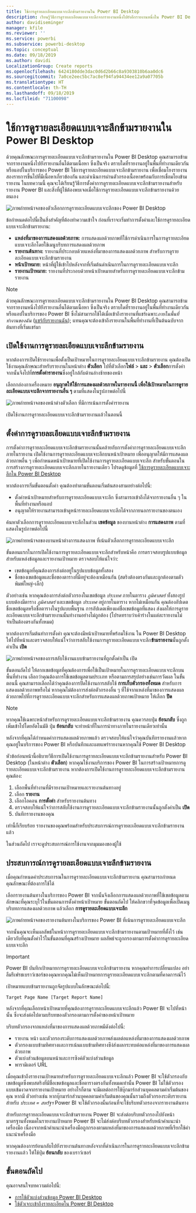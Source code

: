 ```yaml
---
title: ใช้การดูรายละเอียดแบบเจาะลึกข้ามรายงานใน Power BI Desktop
description: เรียนรู้วิธีการดูรายละเอียดแบบเจาะลึกจากรายงานหนึ่งไปยังอีกรายงานหนึ่งใน Power BI Desktop
author: davidiseminger
manager: kfile
ms.reviewer: ''
ms.service: powerbi
ms.subservice: powerbi-desktop
ms.topic: conceptual
ms.date: 09/18/2019
ms.author: davidi
LocalizationGroup: Create reports
ms.openlocfilehash: 6424180dde3dac0d6d2b66c8a9303810b6aa0dc6
ms.sourcegitcommit: 7a0ce2eec5bc7ac8ef94fa94434ee12a9a07705b
ms.translationtype: HT
ms.contentlocale: th-TH
ms.lasthandoff: 09/18/2019
ms.locfileid: "71100098"
---
```

# <a name="use-cross-report-drillthrough-in-power-bi-desktop"></a>ใช้การดูรายละเอียดแบบเจาะลึกข้ามรายงานใน Power BI Desktop

ด้วยคุณลักษณะการดูรายละเอียดแบบเจาะลึกข้ามรายงานใน Power BI Desktop คุณสามารถข้ามจากรายงานหนึ่งไปยังรายงานอื่นได้ตามเนื้อหา ซึ่งเป็นจริง ตราบใดที่รายงานอยู่ในพื้นที่ทำงานเดียวกันหรือแอปในบริการของ Power BI ใช้การดูรายละเอียดแบบเจาะลึกข้ามรายงาน เพื่อเชื่อมโยงรายงานสองรายการขึ้นไปที่มีเนื้อหาเกี่ยวข้องกัน และดำเนินการผ่านตัวกรองเนื้อหาพร้อมกับการเชื่อมโยงข้ามรายงาน ในบทความนี้ คุณจะได้เรียนรู้วิธีการตั้งค่าการดูรายละเอียดแบบเจาะลึกข้ามรายงานสำหรับรายงาน Power BI และสิ่งที่ผู้ใช้ต้องพบเจอเมื่อใช้การดูรายละเอียดแบบเจาะลึกข้ามรายงานด้วยตนเอง

![ภาพถ่ายหน้าจอของตัวเลือกการดูรายละเอียดแบบเจาะลึกของ Power BI Desktop](media/desktop-cross-report-drill-through/cross-report-drill-through-01.png)

ข้อกำหนดต่อไปนี้เป็นสิ่งสำคัญที่ต้องทำความเข้าใจ ก่อนที่เราจะเริ่มทำการตั้งค่าและใช้การดูรายละเอียดแบบเจาะลึกข้ามรายงาน:

* **แหล่งที่มาของการแสดงผลด้วยภาพ:** การแสดงผลด้วยภาพทีใช้การดำเนินการในการดูรายละเอียดแบบเจาะลึกโดยใช้เมนูบริบทการแสดงผลด้วยภาพ
* **รายงานต้นทาง:** รายงานที่ประกอบด้วยแหล่งที่มาของการแสดงผลด้วยภาพ สำหรับการดูรายละเอียดแบบเจาะลึกข้ามรายงาน
* **หน้าเป้าหมาย:** หน้าที่ผู้ใช้เข้าไปหลังจากที่เริ่มต้นดำเนินการในการดูรายละเอียดแบบเจาะลึก
* **รายงานเป้าหมาย:** รายงานที่ประกอบด้วยหน้าเป้าหมายสำหรับการดูรายละเอียดแบบเจาะลึกข้ามรายงาน


> [!NOTE]
> ด้วยคุณลักษณะการดูรายละเอียดแบบเจาะลึกข้ามรายงานใน Power BI Desktop คุณสามารถข้ามจากรายงานหนึ่งไปยังรายงานอื่นได้ตามเนื้อหา ซึ่งเป็นจริง ตราบใดที่รายงานอยู่ในพื้นที่ทำงานเดียวกันหรือแอปในบริการของ Power BI ซึ่งไม่สามารถใช้ได้เมื่อเข้าถึงรายงานที่แชร์เฉพาะ*ภายในพื้นที่ทำงานของฉัน* ([แชร์กับรายงานฉัน](service-share-dashboards.md#share-a-dashboard-or-report)); แทนคุณจะต้องเข้าถึงรายงานในพื้นที่ทำงานที่เป็นต้นฉบับจากต้นทางที่เริ่มแชร์มา


## <a name="enable-cross-report-drillthrough"></a>เปิดใช้งานการดูรายละเอียดแบบเจาะลึกข้ามรายงาน

หากต้องการเปิดใช้รายงานเพื่อตั้งเป็นเป้าหมายในการดูรายละเอียดแบบเจาะลึกข้ามรายงาน คุณต้องเปิดใช้งานคุณลักษณะสำหรับรายงานในหน้าต่าง **ตัวเลือก** ไปที่ตัวเลือก**ไฟล์** > **และ** > **ตัวเลือก**การตั้งค่า จากนั้นจึงไปที่**การตั้งค่ารายงาน**ซึ่งอยู่ใกล้กับด้านล่างซ้ายของหน้า

เลือกกล่องกาเครื่องหมาย **อนุญาตให้ใช้การแสดงผลด้วยภาพในรายงานนี้ เพื่อใช้เป้าหมายในการดูรายละเอียดแบบเจาะลึกจากรายงานอื่น ๆ** ตามที่แสดงในรูปภาพต่อไปนี้

![ภาพถ่ายหน้าจอของหน้าต่างตัวเลือก ที่มีการเน้นการตั้งค่ารายงาน](media/desktop-cross-report-drill-through/cross-report-drill-through-02.png)

เปิดใช้งานการดูรายละเอียดแบบเจาะลึกข้ามรายงานแล้วในตอนนี้

## <a name="set-up-cross-report-drillthrough"></a>ตั้งค่าการดูรายละเอียดแบบเจาะลึกข้ามรายงาน

การตั้งค่าการดูรายละเอียดแบบเจาะลึกข้ามรายงานนั้นคล้ายกับการตั้งค่าการดูรายละเอียดแบบเจาะลึกภายในรายงาน เปิดใช้งานการดูรายละเอียดแบบเจาะลึกบนหน้าเป้าหมาย เพื่ออนุญาตให้มีการแสดงผลด้วยภาพอื่น ๆ เพื่อกำหนดหน้าเป้าหมายที่เปิดใช้งานการดูรายละเอียดแบบเจาะลึก สำหรับขั้นตอนในการสร้างการดูรายละเอียดแบบเจาะลึกภายในรายงานเดียว โปรดดูข้อมูลที่ [ใช้การดูรายละเอียดแบบเจาะลึกใน Power BI Desktop](desktop-drillthrough.md)

หากต้องการเริ่มขั้นตอนตั้งค่า คุณต้องทำตามขั้นตอนเริ่มต้นสองสามอย่างต่อไปนี้:

* ตั้งค่าหน้าเป้าหมายสำหรับการดูรายละเอียดแบบเจาะลึก ซึ่งสามารถเข้าถึงได้จากรายงานอื่น ๆ ในพื้นที่ทำงานหรือแอป
* อนุญาตให้รายงานสามารถเข้าดูหน้ารายละเอียดแบบเจาะลึกได้จากภายนอกรายงานของตนเอง

ค้นหาตัวเลือกการดูรายละเอียดแบบเจาะลึกในส่วน **เขตข้อมูล** ของบานหน้าต่าง **การแสดงภาพ** ตามที่แสดงในรูปภาพต่อไปนี้

![ภาพถ่ายหน้าจอของบานหน้าต่างการแสดงภาพ ที่เน้นตัวเลือกการดูรายละเอียดแบบเจาะลึก](media/desktop-cross-report-drill-through/cross-report-drill-through-03.png)

ขั้นตอนแรกในการเปิดใช้งานการดูรายละเอียดแบบเจาะลึกสำหรับหน้าคือ การตรวจสอบรูปแบบข้อมูลสำหรับแหล่งข้อมูลและรายงานเป้าหมาย ตรวจสอบให้แน่ใจว่า: 

* เขตข้อมูลที่คุณต้องการส่งต่ออยู่ในรูปแบบข้อมูลทั้งสอง
* ชื่อของเขตข้อมูลและชื่อของตารางที่มีอยู่จะต้องเหมือนกัน (สตริงต้องตรงกันและถูกต้องตามตัวพิมพ์ใหญ่-เล็ก)

ตัวอย่างเช่น หากคุณต้องการส่งต่อตัวกรองในเขตข้อมูล *ประเทศ* ภายในตาราง *ภูมิศาสตร์* ทั้งสองรูปแบบต้องมีตาราง *ภูมิศาสตร์* และเขตข้อมูล *ประเทศ* อยู่ภายในตาราง หากไม่เหมือนกัน คุณต้องอัปเดตชื่อเขตข้อมูลหรือชื่อตารางในรูปแบบพื้นฐาน การอัปเดตเพียงแค่ชื่อเขตข้อมูลที่แสดง ส่งผลให้การดูรายละเอียดแบบเจาะลึกข้ามรายงานนั้นทำงานอย่างไม่ถูกต้อง (โปรดทราบว่าเค้าร่างในแต่ละรายงานไม่จำเป็นต้องตรงกันทั้งหมด)

หากต้องการเริ่มต้นทำการตั้งค่า คุณจะต้องมีหน้าเป้าหมายที่พร้อมใช้งาน ใน Power BI Desktop ให้ไปที่หน้าและตรวจสอบให้แน่ใจว่าการสลับใช้งานการดูรายละเอียดแบบเจาะลึก**ข้ามรายงาน**นั้นถูกตั้งค่าเป็น **เปิด** 

![ภาพถ่ายหน้าจอของการสลับใช้งานแบบข้ามรายงานที่ถูกตั้งค่าเป็น เปิด](media/desktop-cross-report-drill-through/cross-report-drill-through-03.png)

ขั้นตอนถัดไป ให้ลากเขตข้อมูลที่คุณต้องการเพื่อใช้เป็นเป้าหมายในการดูรายละเอียดแบบเจาะลึกบนพื้นที่ทำงาน เลือกว่าคุณต้องการใช้เขตข้อมูลตามประเภท หรือตามการสรุปอย่างเช่นการวัดผล ในขั้นตอนนี้ คุณสามารถเลือกได้ว่าคุณต้องการปิดใช้งานการสลับใช้ **การเก็บตัวกรองทั้งหมด** สำหรับการแสดงผลด้วยภาพหรือไม่ หากคุณไม่ต้องการส่งต่อตัวกรองอื่น ๆ ที่ใช้จากแหล่งที่มาของการแสดงผลด้วยภาพไปที่การดูรายละเอียดแบบเจาะลึกสำหรับการแสดงผลด้วยภาพเป้าหมาย ให้เลือก **ปิด**

> [!NOTE]
> หากคุณใช้เฉพาะหน้าสำหรับการดูรายละเอียดแบบเจาะลึกข้ามรายงาน คุณควรลบปุ่ม **ย้อนกลับ** ซึ่งถูกเพิ่มเข้าไปโดยอัตโนมัติ ปุ่ม **ย้อนกลับ** จะทำหน้าที่ในการนำทางภายในรายงานเดียวเท่านั้น 

หลังจากที่คุณได้กำหนดค่าการแสดงผลด้วยภาพแล้ว ตรวจสอบให้แน่ใจว่าคุณบันทึกรายงานแล้วหากคุณอยู่ในบริการของ Power BI หรือบันทึกและเผยแพร่รายงานหากคุณใช้ Power BI Desktop

หัวข้อก่อนหน้านี้อธิบายวิธีการเปิดใช้งานการดูรายละเอียดแบบเจาะลึกข้ามรายงานสำหรับ Power BI Desktop (ในหน้าต่าง **ตัวเลือก**) หากคุณใช้งานบริการของ Power BI ในการสร้างเป้าหมายการดูรายละเอียดแบบเจาะลึกข้ามรายงาน หากต้องการเปิดใช้งานการดูรายละเอียดแบบเจาะลึกข้ามรายงานคุณต้อง: 

1. เลือกพื้นที่ทำงานที่มีรายงานเป้าหมายและรายงานต้นทางอยู่
2. เลือก **รายงาน**
3. เลือกไอคอน **การตั้งค่า** สำหรับรายงานต้นทาง
4. ตรวจสอบให้แน่ใจว่าการสลับใช้งานการดูรายละเอียดแบบเจาะลึกข้ามรายงานนั้นถูกตั้งค่าเป็น **เปิด**
5. บันทึกรายงานของคุณ

เท่านี้ก็เรียบร้อย รายงานของคุณพร้อมสำหรับประสบการณ์การดูรายละเอียดแบบเจาะลึกข้ามรายงานแล้ว 

ในส่วนถัดไป เราจะดูประสบการณ์การใช้งานจากมุมมองของผู้ใช้

## <a name="cross-report-drillthrough-experience"></a>ประสบการณ์การดูรายละเอียดแบบเจาะลึกข้ามรายงาน

เมื่อคุณกำหนดค่าประสบการณในการดูรายละเอียดแบบเจาะลึกข้ามรายงาน คุณสามารถกำหนดคุณลักษณะที่ต้องการใช้ได้

เลือกรายงานต้นทางในบริการของ Power BI จากนั้นจึงเลือกการแสดงผลด้วยภาพที่ใช้เขตข้อมูลตามลักษณะที่คุณระบุไว้ในขั้นตอนการตั้งค่าหน้าเป้าหมาย ขั้นตอนถัดไป ให้คลิกขวาที่จุดข้อมูลเพื่อเปิดเมนูบริบทการแสดงผลด้วยภาพ แล้วเลือก **การดูรายละเอียดแบบเจาะลึก**

![ภาพถ่ายหน้าจอของรายงานต้นทางในบริการของ Power BI ที่เน้นการดูรายละเอียดแบบเจาะลึก](media/desktop-cross-report-drill-through/cross-report-drill-through-01.png)

จากนั้นคุณจะเห็นผลลัพธ์ในหน้าการดูรายละเอียดแบบเจาะลึกข้ามรายงานตามเป้าหมายที่ตั้งไว้ เช่นเดียวกับที่คุณตั้งค่าไว้ในขั้นตอนที่คุณสร้างเป้าหมาย ผลลัพธ์จะถูกกรองตามการตั้งค่าการดูรายละเอียดแบบเจาะลึก

> [!IMPORTANT]
> Power BI บันทึกเป้าหมายการดูรายละเอียดแบบเจาะลึกข้ามรายงาน หากคุณทำการเปลี่ยนแปลง อย่าลืมรีเฟรชเบราว์เซอร์ของคุณหากคุณไม่เห็นเป้าหมายการดูรายละเอียดแบบเจาะลึกตามที่คาดการณ์ไว้ 

เป้าหมายแบบข้ามรายงานถูกจัดรูปแบบในลักษณะต่อไปนี้: 

`Target Page Name [Target Report Name]`

หลังจากที่คุณเลือกหน้าเป้าหมายที่คุณต้องการดูรายละเอียดแบบเจาะลึกแล้ว Power BI จะไปที่หน้านั้น ซึ่งจะส่งต่อไปตามบริบทของตัวกรองตามการตั้งค่าของหน้าเป้าหมาย 

บริบทตัวกรองจากแหล่งที่มาของการแสดงผลด้วยภาพมีดังต่อไปนี้: 

* รายงาน หน้า และตัวกรองระดับการแสดงผลด้วยภาพส่งผลต่อแหล่งที่มาของการแสดงผลด้วยภาพ 
* ตัวกรองแบบข้ามทิศทางและการเน้นแบบข้ามทิศทางซึง่ส่งผลกระทบต่อแหล่งที่มาของการแสดงผลด้วยภาพ 
* ตัวแบ่งส่วนข้อมูลบนหน้าและการซิงค์ตัวแบ่งส่วนข้อมูล
* พารามิเตอร์ URL

เมื่อคุณเข้าถึงรายงานเป้าหมายสำหรับการดูรายละเอียดแบบเจาะลึกแล้ว Power BI จะใช้ตัวกรองกับเขตข้อมูลซึ่งพบสตริงที่มีชื่อเขตข้อมูลและชื่อตารางตรงกันทั้งหมดเท่านั้น Power BI ไม่ใช้ตัวกรองแบบเข้มงวดจากรายงานเป้าหมาย อย่างไรก็ตาม จะมีผลต่อการใช้บุ๊กมาร์กส่วนบุคคลตามค่าเริ่มต้นของคุณ หากมี ตัวอย่างเช่น หากบุ๊กมาร์กส่วนบุคคลตามค่าเริ่มต้นของคุณนั้นรวมถึงตัวกรองระดับรายงานสำหรับ *ประเทศ = สหรัฐฯ* Power BI จะใช้ตัวกรองนั้นก่อนที่จะใช้บริบทตัวกรองจากรายงานต้นทาง 

สำหรับการดูรายละเอียดแบบเจาะลึกข้ามรายงาน Power BI จะส่งต่อบริบทตัวกรองไปยังหน้ามาตรฐานทั้งหมดในรายงานเป้าหมาย Power BI จะไม่ส่งต่อบริบทตัวกรองสำหรับหน้าคำแนะนำเครื่องมือ เนื่องจากหน้าคำแนะนำเครื่องมือถูกกรองตามแหล่งที่มาของการแสดงผลด้วยภาพที่เรียกใช้คำแนะนำเครื่องมือ

หากคุณต้องการย้อนกลับไปยังรายงานต้นทางหลังจากที่ดำเนินการในการดูรายละเอียดแบบเจาะลึกข้ามรายงานแล้ว ให้ใช้ปุ่ม **ย้อนกลับ** ของเบราว์เซอร์ 

## <a name="next-steps"></a>ขั้นตอนถัดไป

คุณอาจสนใจบทความต่อไปนี้:

* [การใช้ตัวแบ่งส่วนข้อมูล Power BI Desktop](visuals/power-bi-visualization-slicers.md)
* [ใช้ตัวเจาะเข้าถึงรายละเอียดใน Power BI Desktop](desktop-drillthrough.md)

